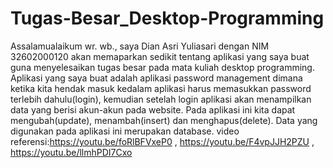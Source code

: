 # Tugas-Besar_Desktop-Programming
Assalamualaikum wr. wb., saya Dian Asri Yuliasari dengan NIM 32602000120 akan memaparkan sedikit tentang aplikasi yang saya buat guna menyelesaikan tugas besar pada mata kuliah desktop programming. Aplikasi yang saya buat adalah aplikasi password management dimana ketika kita hendak masuk kedalam aplikasi harus memasukkan password terlebih dahulu(login), kemudian setelah login aplikasi akan menampilkan  data yang berisi akun-akun pada website. Pada aplikasi ini kita dapat mengubah(update), menambah(insert) dan menghapus(delete). Data yang digunakan pada aplikasi ini merupakan database.
video referensi:https://youtu.be/foRlBFVxeP0 , https://youtu.be/F4vpJJH2PZU , https://youtu.be/llmhPDI7Cxo
